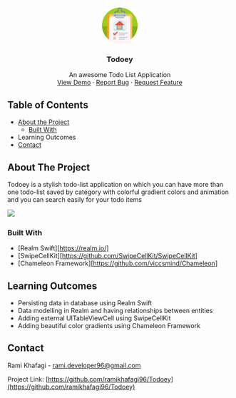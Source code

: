 
<!-- PROJECT LOGO -->
<br />
<p align="center">
  <a href="https://github.com/ramikhafagi96/Todoey">
    <img src="images/logo.png" alt="Logo" width="80" height="80">
  </a>

  <h3 align="center">Todoey</h3>

  <p align="center">
    An awesome Todo List Application
    <br />
    <a href="https://github.com/ramikhafagi96/Todoey#about-the-project">View Demo</a>
    ·
    <a href="https://github.com/ramikhafagi96/Todoey/issues">Report Bug</a>
    ·
    <a href="https://github.com/ramikhafagi96/Todoey/issues">Request Feature</a>
  </p>
</p>

<!-- TABLE OF CONTENTS -->
## Table of Contents

* [About the Project](#about-the-project)
  * [Built With](#built-with)
* Learning Outcomes
* [Contact](#contact)

<!-- ABOUT THE PROJECT -->
## About The Project
<p> Todoey is a stylish todo-list application on which you can have more than one todo-list saved by category with colorful gradient colors and animation and you can search easily for your todo items</p>
<img src="images/todoey.gif" width="250" />

### Built With
* [Realm Swift][https://realm.io/]
* [SwipeCellKit][https://github.com/SwipeCellKit/SwipeCellKit]
* [Chameleon Framework][https://github.com/viccsmind/Chameleon]

<!-- Learning Outcomes -->
## Learning Outcomes
* Persisting data in database using Realm Swift
* Data modelling in Realm and having relationships between entities
* Adding external UITableViewCell using SwipeCellKit
* Adding beautiful color gradients using Chameleon Framework
<!-- CONTACT -->
## Contact

Rami Khafagi - rami.developer96@gmail.com

Project Link: [https://github.com/ramikhafagi96/Todoey](https://github.com/ramikhafagi96/Todoey)
